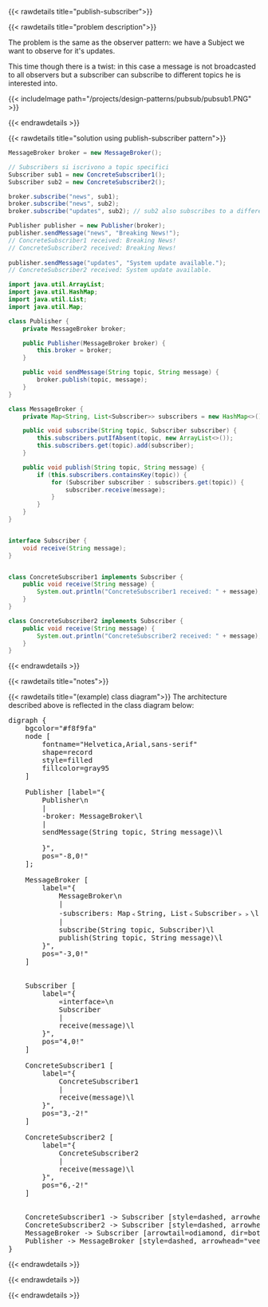 {{< rawdetails title="publish-subscriber">}}


{{< rawdetails title="problem description">}}

The problem is the same as the observer pattern: we have a Subject we want to observe for it's updates.

This time though there is a twist: in this case a message is not broadcasted to all observers but a subscriber can subscribe to different topics he is interested into.

{{< includeImage path="/projects/design-patterns/pubsub/pubsub1.PNG" >}}

{{< endrawdetails >}}



{{< rawdetails title="solution using publish-subscriber pattern">}}

```java
MessageBroker broker = new MessageBroker();

// Subscribers si iscrivono a topic specifici
Subscriber sub1 = new ConcreteSubscriber1();
Subscriber sub2 = new ConcreteSubscriber2();

broker.subscribe("news", sub1);
broker.subscribe("news", sub2);
broker.subscribe("updates", sub2); // sub2 also subscribes to a different topic

Publisher publisher = new Publisher(broker);
publisher.sendMessage("news", "Breaking News!");
// ConcreteSubscriber1 received: Breaking News!
// ConcreteSubscriber2 received: Breaking News!
        
publisher.sendMessage("updates", "System update available.");
// ConcreteSubscriber2 received: System update available.
```



```java
import java.util.ArrayList;
import java.util.HashMap;
import java.util.List;
import java.util.Map;

class Publisher {
    private MessageBroker broker;

    public Publisher(MessageBroker broker) {
        this.broker = broker;
    }

    public void sendMessage(String topic, String message) {
        broker.publish(topic, message);
    }
}

class MessageBroker {
    private Map<String, List<Subscriber>> subscribers = new HashMap<>();

    public void subscribe(String topic, Subscriber subscriber) {
        this.subscribers.putIfAbsent(topic, new ArrayList<>());
        this.subscribers.get(topic).add(subscriber);
    }

    public void publish(String topic, String message) {
        if (this.subscribers.containsKey(topic)) {
            for (Subscriber subscriber : subscribers.get(topic)) {
                subscriber.receive(message);
            }
        }
    }
}


interface Subscriber {
    void receive(String message);
}


class ConcreteSubscriber1 implements Subscriber {
    public void receive(String message) {
        System.out.println("ConcreteSubscriber1 received: " + message);
    }
}

class ConcreteSubscriber2 implements Subscriber {
    public void receive(String message) {
        System.out.println("ConcreteSubscriber2 received: " + message);
    }
}
```


{{< endrawdetails >}}


{{< rawdetails title="notes">}}

{{< rawdetails title="(example) class diagram">}}
The architecture described above is reflected in the class diagram below:

<pre class="graphviz">
digraph {
    bgcolor="#f8f9fa"
    node [
        fontname="Helvetica,Arial,sans-serif"
        shape=record
        style=filled
        fillcolor=gray95
    ]

    Publisher [label="{
        Publisher\n
        |
        -broker: MessageBroker\l
        |
        sendMessage(String topic, String message)\l
            
        }",
        pos="-8,0!"
    ];
    
    MessageBroker [ 
        label="{
            MessageBroker\n
            |
            -subscribers: Map﹤String, List﹤Subscriber﹥﹥\l
            |
            subscribe(String topic, Subscriber)\l
            publish(String topic, String message)\l
        }",
        pos="-3,0!"
    ]
    
    
    Subscriber [ 
        label="{
            «interface»\n
            Subscriber
            |
            receive(message)\l
        }",
        pos="4,0!"
    ]
    
    ConcreteSubscriber1 [ 
        label="{
            ConcreteSubscriber1
            |
            receive(message)\l
        }",
        pos="3,-2!"
    ]
    
    ConcreteSubscriber2 [ 
        label="{
            ConcreteSubscriber2
            |
            receive(message)\l
        }",
        pos="6,-2!"
    ]
    
    
    ConcreteSubscriber1 -> Subscriber [style=dashed, arrowhead="empty"];
    ConcreteSubscriber2 -> Subscriber [style=dashed, arrowhead="empty"];
    MessageBroker -> Subscriber [arrowtail=odiamond, dir=both, arrowhead="none"];
    Publisher -> MessageBroker [style=dashed, arrowhead="vee"];
}
</pre>
<!-- {{< includeImage path="/projects/design-patterns/pubsub/pubsub.png" >}} -->

{{< endrawdetails >}}

{{< endrawdetails >}}


{{< endrawdetails >}}
